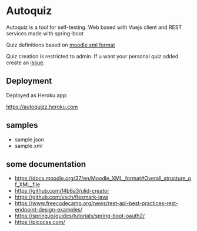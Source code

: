 # Autoquiz

Autoquiz is a tool for self-testing.
Web based with Vuejs client and REST services made with spring-boot

Quiz definitions based on [moodle xml format](https://docs.moodle.org/37/en/Moodle_XML_format#Overall_structure_of_XML_file)

Quiz creation is restricted to admin. If u want your personal quiz added create an [issue](issues): 

## Deployment

Deployed as Heroku app:

https://autoquizz.heroku.com

## samples

* sample.json
* sample.xml

## some documentation

* https://docs.moodle.org/37/en/Moodle_XML_format#Overall_structure_of_XML_file
* https://github.com/f4b6a3/ulid-creator
* https://github.com/vsch/flexmark-java
* https://www.freecodecamp.org/news/rest-api-best-practices-rest-endpoint-design-examples/
* https://spring.io/guides/tutorials/spring-boot-oauth2/
* https://picocss.com/